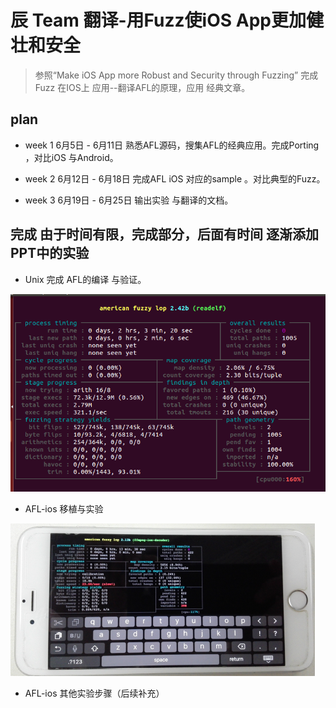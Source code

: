 # 辰 Team    翻译-用Fuzz使iOS App更加健壮和安全
> 参照“Make iOS App more Robust and Security through Fuzzing”   完成Fuzz 在IOS上 应用--翻译AFL的原理，应用 经典文章。

## plan

* week 1 6月5日 - 6月11日 熟悉AFL源码，搜集AFL的经典应用。完成Porting ，对比iOS 与Android。

* week 2 6月12日 - 6月18日  完成AFL iOS 对应的sample 。对比典型的Fuzz。

* week 3 6月19日 - 6月25日  输出实验 与翻译的文档。

## 完成 由于时间有限，完成部分，后面有时间 逐渐添加PPT中的实验

* Unix 完成 AFL的编译 与验证。

![UnixAFL](afl.png)

* AFL-ios 移植与实验

![IOSAFL](afl-ios.png)

* AFL-ios 其他实验步骤（后续补充）